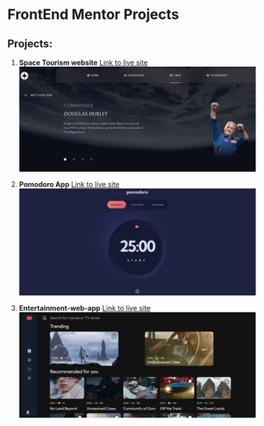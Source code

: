 # FrontEnd Mentor Projects

## Projects:

1. **Space Tourism website**
   [Link to live site](https://space-tourism-x.netlify.app)
   ![Design preview for the Space tourism website coding challenge](./Space-tourism-multi-page-website/public/shared/Space-tourism.png)

2. **Pomodoro App**
   [Link to live site](https://main--pomodoro-just-dot-it.netlify.app/)
   ![Design preview for the Pomodoro coding challenge](./Pomodoro-App/public/Pomodoro.png)

3. **Entertainment-web-app**
   [Link to live site](https://entertainment-web-app-lovat-nine.vercel.app/)
   ![Preview for the Entertaiment web app coding challenge](./Entertainment-web-app//public/images/Entertainment-app.png)
